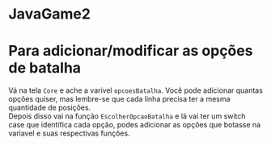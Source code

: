 # JavaGame2



# Para adicionar/modificar as opções de batalha

Vá na tela `Core` e ache a varivel `opcoesBatalha`.
Você pode adicionar quantas opções quiser, mas lembre-se que cada linha precisa ter a mesma quantidade de posições.
<br>
Depois disso vai na função `EscolherOpcaoBatalha` e lá vai ter um switch case que identifica cada opção, podes adicionar as opções que botasse na variavel e suas respectivas funções.